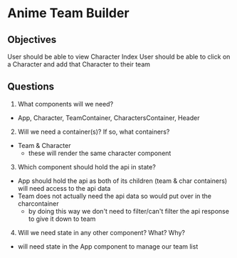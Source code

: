 # Anime Team Builder

## Objectives

User should be able to view Character Index
User should be able to click on a Character and add that Character to their team

## Questions

1. What components will we need?
  - App, Character, TeamContainer, CharactersContainer, Header
2. Will we need a container(s)? If so, what containers?
  - Team & Character
    - these will render the same character component
3. Which component should hold the api in state?
  - App should hold the api as both of its children (team & char containers) will need access to the api data
  - Team does not actually need the api data so would put over in the charcontainer
    - by doing this way we don't need to filter/can't filter the api response to give it down to team

4. Will we need state in any other component? What? Why?
  - will need state in the App component to manage our team list

